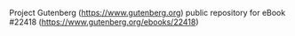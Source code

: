 Project Gutenberg (https://www.gutenberg.org) public repository for eBook #22418 (https://www.gutenberg.org/ebooks/22418)
